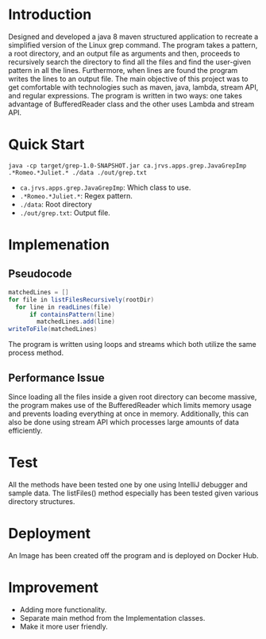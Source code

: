 # Introduction
Designed and developed a java 8 maven structured application to recreate a simplified version of the Linux grep command. The program takes a pattern, a root directory, and an output file as arguments and then, proceeds to recursively search the directory to find all the files and find the user-given pattern in all the lines. Furthermore, when lines are found the program writes the lines to an output file. The main objective of this project was to get comfortable with technologies such as maven, java, lambda, stream API, and regular expressions. The program is written in two ways: one takes advantage of BufferedReader class and the other uses Lambda and stream API.

# Quick Start
`java -cp target/grep-1.0-SNAPSHOT.jar ca.jrvs.apps.grep.JavaGrepImp .*Romeo.*Juliet.* ./data ./out/grep.txt`

- `ca.jrvs.apps.grep.JavaGrepImp`: Which class to use.
- `.*Romeo.*Juliet.*`: Regex pattern.
- `./data`: Root directory
- `./out/grep.txt`: Output file.

# Implemenation
## Pseudocode
```java
matchedLines = []
for file in listFilesRecursively(rootDir)
  for line in readLines(file)
      if containsPattern(line)
        matchedLines.add(line)
writeToFile(matchedLines)
```
The program is written using loops and streams which both utilize the same process method.

## Performance Issue
Since loading all the files inside a given root directory can become massive, the program makes use of the BufferedReader which limits memory usage and prevents loading everything at once in memory. Additionally, this can also be done using stream API which processes large amounts of data efficiently.

# Test
All the methods have been tested one by one using IntelliJ debugger and sample data. The listFiles() method especially has been tested given various directory structures.

# Deployment
An Image has been created off the program and is deployed on Docker Hub.

# Improvement
- Adding more functionality.
- Separate main method from the Implementation classes.
- Make it more user friendly.
